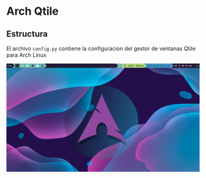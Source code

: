 # Arch Qtile

## Estructura
El archivo `config.py` contiene la configuracion del gestor de ventanas Qtile para Arch Linux

![](https://github.com/EmmanuelIsai/ArchQtile/blob/634630f1edadc1757216c16beaf80b827bd856c2/qtile.png)

